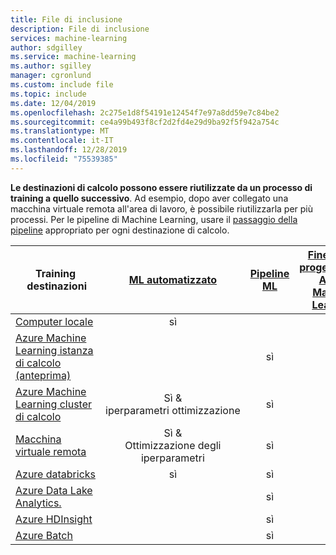 ```yaml
---
title: File di inclusione
description: File di inclusione
services: machine-learning
author: sdgilley
ms.service: machine-learning
ms.author: sgilley
manager: cgronlund
ms.custom: include file
ms.topic: include
ms.date: 12/04/2019
ms.openlocfilehash: 2c275e1d8f54191e12454f7e97a8dd59e7c84be2
ms.sourcegitcommit: ce4a99b493f8cf2d2fd4e29d9ba92f5f942a754c
ms.translationtype: MT
ms.contentlocale: it-IT
ms.lasthandoff: 12/28/2019
ms.locfileid: "75539385"
---
```

**Le destinazioni di calcolo possono essere riutilizzate da un processo di training a quello successivo**. Ad esempio, dopo aver collegato una macchina virtuale remota all'area di lavoro, è possibile riutilizzarla per più processi.  Per le pipeline di Machine Learning, usare il [passaggio della pipeline](https://docs.microsoft.com/python/api/azureml-pipeline-steps/azureml.pipeline.steps?view=azure-ml-py) appropriato per ogni destinazione di calcolo.

|Training &nbsp;destinazioni|[ML automatizzato](../articles/machine-learning/concept-automated-ml.md) | [Pipeline ML](../articles/machine-learning/concept-ml-pipelines.md) | [Finestra di progettazione Azure Machine Learning](../articles/machine-learning/concept-designer.md)
|----|:----:|:----:|:----:|
|[Computer locale](../articles/machine-learning/how-to-set-up-training-targets.md#local)| sì | &nbsp; | &nbsp; |
|[Azure Machine Learning istanza di calcolo (anteprima)](../articles/machine-learning/concept-compute-instance.md) | | sì |  |
|[Azure Machine Learning cluster di calcolo](../articles/machine-learning/how-to-set-up-training-targets.md#amlcompute)| Sì & <br/>iperparametri&nbsp;ottimizzazione | sì | sì |
|[Macchina virtuale remota](../articles/machine-learning/how-to-set-up-training-targets.md#vm) | Sì & <br/>Ottimizzazione degli iperparametri | sì | &nbsp; |
|[Azure&nbsp;databricks](../articles/machine-learning/how-to-create-your-first-pipeline.md#databricks)| sì | sì | &nbsp; |
|[Azure Data Lake Analytics.](../articles/machine-learning/how-to-create-your-first-pipeline.md#adla) | &nbsp; | sì | &nbsp; |
|[Azure HDInsight](../articles/machine-learning/how-to-set-up-training-targets.md#hdinsight) | &nbsp; | sì | &nbsp; |
|[Azure Batch](../articles/machine-learning/how-to-set-up-training-targets.md#azbatch) | &nbsp; | sì | &nbsp; |
